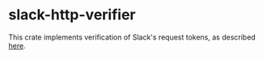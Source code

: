 # slack-http-verifier

This crate implements verification of Slack's request tokens, as described
[here](https://api.slack.com/docs/verifying-requests-from-slack#sdk_support).
